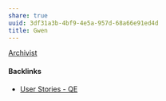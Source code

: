 ```yaml
---
share: true
uuid: 3df31a3b-4bf9-4e5a-957d-68a66e91ed4d
title: Gwen
---
```

[Archivist](/Archivist)

#### Backlinks

* [User Stories - QE](/f137b314-579f-42ab-8be5-1c72bf9ebcd9)